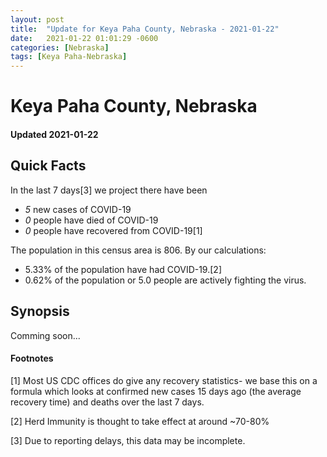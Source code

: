 ```yaml
---
layout: post
title:  "Update for Keya Paha County, Nebraska - 2021-01-22"
date:   2021-01-22 01:01:29 -0600
categories: [Nebraska]
tags: [Keya Paha-Nebraska]
---
```


# Keya Paha County, Nebraska
#### Updated 2021-01-22

## Quick Facts

In the last 7 days[3] we project there have been
- *5* new cases of COVID-19
- *0* people have died of COVID-19
- *0* people have recovered from COVID-19[1]

The population in this census area is 806. By our calculations:
- 5.33% of the population have had COVID-19.[2]
- 0.62% of the population or 5.0 people are actively fighting the virus.

## Synopsis

Comming soon...


#### Footnotes

[1] Most US CDC offices do give any recovery statistics- we base this on a formula which looks at confirmed new cases
15 days ago (the average recovery time) and deaths over the last 7 days.

[2] Herd Immunity is thought to take effect at around ~70-80%

[3] Due to reporting delays, this data may be incomplete.
 
    